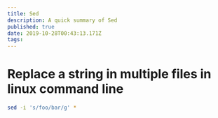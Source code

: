```yaml
---
title: Sed
description: A quick summary of Sed
published: true
date: 2019-10-28T00:43:13.171Z
tags: 
---
```


# Replace a string in multiple files in linux command line


```sh
sed -i 's/foo/bar/g' *
```
